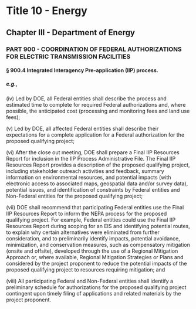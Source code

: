 
# Title 10 - Energy
## Chapter III - Department of Energy
### PART 900 - COORDINATION OF FEDERAL AUTHORIZATIONS FOR ELECTRIC TRANSMISSION FACILITIES
#### § 900.4 Integrated Interagency Pre-application (IIP) process.
##### e.g.,

(iv) Led by DOE, all Federal entities shall describe the process and estimated time to complete for required Federal authorizations and, where possible, the anticipated cost (processing and monitoring fees and land use fees);

(v) Led by DOE, all affected Federal entities shall describe their expectations for a complete application for a Federal authorization for the proposed qualifying project;

(vi) After the close out meeting, DOE shall prepare a Final IIP Resources Report for inclusion in the IIP Process Administrative File. The Final IIP Resources Report provides a description of the proposed qualifying project, including stakeholder outreach activities and feedback, summary information on environmental resources, and potential impacts (with electronic access to associated maps, geospatial data and/or survey data), potential issues, and identification of constraints by Federal entities and Non-Federal entities for the proposed qualifying project;

(vii) DOE shall recommend that participating Federal entities use the Final IIP Resources Report to inform the NEPA process for the proposed qualifying project. For example, Federal entities could use the Final IIP Resources Report during scoping for an EIS and identifying potential routes, to explain why certain alternatives were eliminated from further consideration, and to preliminarily identify impacts, potential avoidance, minimization, and conservation measures, such as compensatory mitigation (onsite and offsite), developed through the use of a Regional Mitigation Approach or, where available, Regional Mitigation Strategies or Plans and considered by the project proponent to reduce the potential impacts of the proposed qualifying project to resources requiring mitigation; and

(viii) All participating Federal and Non-Federal entities shall identify a preliminary schedule for authorizations for the proposed qualifying project contingent upon timely filing of applications and related materials by the project proponent.

